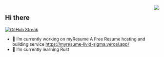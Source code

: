 <img align="right" src="https://visitor-badge.laobi.icu/badge?page_id=The-Yearly.The-Yearly">

## Hi there 
[![GitHub Streak](https://streak-stats.demolab.com?user=The-Yearly)](https://git.io/streak-stats)

- 🔭 I’m currently working on myResume A Free Resume hosting and building service https://myresume-livid-sigma.vercel.app/
- 🌱 I’m currently learning Rust
